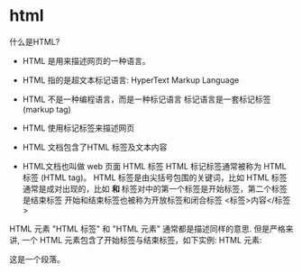 # html

什么是HTML?

* HTML 是用来描述网页的一种语言。
* HTML 指的是超文本标记语言: HyperText Markup Language
* HTML 不是一种编程语言，而是一种标记语言
标记语言是一套标记标签 (markup tag)

* HTML 使用标记标签来描述网页
* HTML 文档包含了HTML 标签及文本内容
* HTML文档也叫做 web 页面
HTML 标签
HTML 标记标签通常被称为 HTML 标签 (HTML tag)。
HTML 标签是由尖括号包围的关键词，比如 <html>
HTML 标签通常是成对出现的，比如 <b> 和 </b>
标签对中的第一个标签是开始标签，第二个标签是结束标签
开始和结束标签也被称为开放标签和闭合标签
<标签>内容</标签>

HTML 元素
"HTML 标签" 和 "HTML 元素" 通常都是描述同样的意思.
但是严格来讲, 一个 HTML 元素包含了开始标签与结束标签，如下实例:
HTML 元素:
<p>这是一个段落。</p>